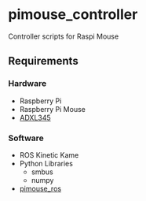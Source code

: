 # pimouse_controller
Controller scripts for Raspi Mouse

## Requirements

### Hardware

- Raspberry Pi 
- Raspberry Pi Mouse
- [ADXL345](http://akizukidenshi.com/catalog/g/gM-06724/)

### Software

- ROS Kinetic Kame
- Python Libraries
  - smbus
  - numpy
- [pimouse_ros](https://github.com/ShotaAk/pimouse_ros)
